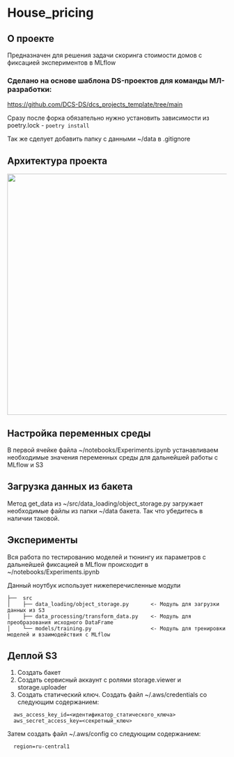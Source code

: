 # House_pricing
## О проекте
Предназначен для решения задачи скоринга стоимости домов с фиксацией экспериментов в MLflow
### Сделано на основе шаблона DS-проектов для команды МЛ-разработки:
https://github.com/DCS-DS/dcs_projects_template/tree/main

Сразу после форка обязательно нужно установить зависимости из poetry.lock - 
```poetry install```

Так же сделует добавить папку с данными ~/data в .gitignore
## Архитектура проекта
<p align="center">
  <img width="536" height="554" src="https://sun9-1.userapi.com/impg/5WfywryX1oZeg9KygIi_imojTpq0KQeyXZa_mQ/81RPPaQPPYs.jpg?size=536x554&quality=96&sign=aab3e789e1d2faffcd093017f379e52e&type=album">
</p>

## Настройка переменных среды 
В первой ячейке файла ~/notebooks/Experiments.ipynb устанавливаем необходимые значения переменных среды для дальнейшей работы с MLflow и S3
## Загрузка данных из бакета
Метод get_data из ~/src/data_loading/object_storage.py загружает необходимые файлы из папки ~/data бакета. Так что убедитесь в наличии таковой.

## Эксперименты
Вся работа по тестированию моделей и тюнингу их параметров с дальнейшей фиксацией в MLflow происходит в ~/notebooks/Experiments.ipynb

Данный ноутбук использует нижеперечисленные модули

    ├──  src
    │    ├── data_loading/object_storage.py       <- Модуль для загрузки данных из S3
    │    ├── data_processing/transform_data.py    <- Модуль для преобразования исходного DataFrame
    │    └── models/training.py                   <- Модуль для тренировки моделей и взаимодействия с MLflow
    
## Деплой S3
1. Создать бакет
1. Создать сервисный аккаунт с ролями storage.viewer и storage.uploader
1. Создать статический ключ. Создать файл ~/.aws/credentials со следующим содержанием:
```[default]
  aws_access_key_id=<идентификатор_статического_ключа>
  aws_secret_access_key=<секретный_ключ>
```
Затем создать файл ~/.aws/config со следующим содержанием:
```[default]
  region=ru-central1
```

 

